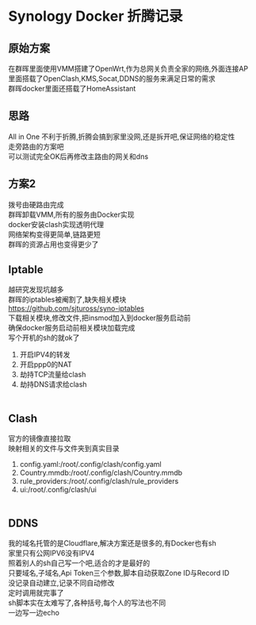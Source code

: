 # Synology Docker 折腾记录<br>
## 原始方案<br>
在群晖里面使用VMM搭建了OpenWrt,作为总网关负责全家的网络,外面连接AP<br>
里面搭载了OpenClash,KMS,Socat,DDNS的服务来满足日常的需求<br>
群晖docker里面还搭载了HomeAssistant<br>
## 思路<br>
All in One 不利于折腾,折腾会搞到家里没网,还是拆开吧,保证网络的稳定性<br>
走旁路由的方案吧<br>
可以测试完全OK后再修改主路由的网关和dns<br>
## 方案2<br>
拨号由硬路由完成<br>
群晖卸载VMM,所有的服务由Docker实现<br>
docker安装clash实现透明代理<br>
网络架构变得更简单,链路更短<br>
群晖的资源占用也变得更少了<br>
## Iptable<br>
越研究发现坑越多<br>
群晖的iptables被阉割了,缺失相关模块<br>
https://github.com/sjtuross/syno-iptables<br>
下载相关模块,修改文件,把insmod加入到docker服务启动前<br>
确保docker服务启动前相关模块加载完成<br>
写个开机的sh的就ok了<br>
1. 开启IPV4的转发<br>
2. 开启ppp0的NAT<br>
3. 劫持TCP流量给clash<br>
4. 劫持DNS请求给clash<br><br>
## Clash<br>
官方的镜像直接拉取<br>
映射相关的文件与文件夹到真实目录<br>
1. config.yaml:/root/.config/clash/config.yaml<br>
2. Country.mmdb:/root/.config/clash/Country.mmdb<br>
3. rule_providers:/root/.config/clash/rule_providers<br>
4. ui:/root/.config/clash/ui<br><br>
## DDNS<br>
我的域名托管的是Cloudflare,解决方案还是很多的,有Docker也有sh<br>
家里只有公网IPV6没有IPV4<br>
照着别人的sh自己写一个吧,适合的才是最好的<br>
只要域名,子域名,Api Token三个参数,脚本自动获取Zone ID与Record ID<br>
没记录自动建立,记录不同自动修改<br>
定时调用就完事了<br>
sh脚本实在太难写了,各种括号,每个人的写法也不同<br>
一边写一边echo<br>

